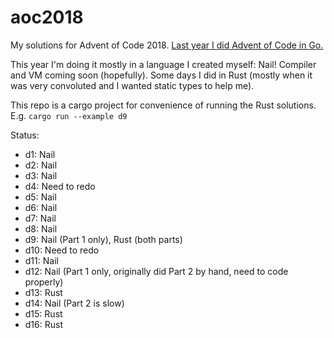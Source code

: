 # aoc2018
My solutions for Advent of Code 2018. [Last year I did Advent of Code in Go.](https://github.com/m-r-hunt/aoc2017)

This year I'm doing it mostly in a language I created myself: Nail! Compiler and VM coming soon (hopefully). Some days I did in Rust (mostly when it was very convoluted and I wanted static types to help me).

This repo is a cargo project for convenience of running the Rust solutions. E.g. `cargo run --example d9`

Status:
* d1: Nail
* d2: Nail
* d3: Nail
* d4: Need to redo
* d5: Nail
* d6: Nail
* d7: Nail
* d8: Nail
* d9: Nail (Part 1 only), Rust (both parts)
* d10: Need to redo
* d11: Nail
* d12: Nail (Part 1 only, originally did Part 2 by hand, need to code properly)
* d13: Rust
* d14: Nail (Part 2 is slow)
* d15: Rust
* d16: Rust
